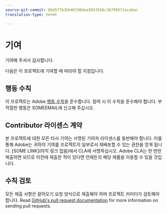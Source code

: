 ```yaml
---
source-git-commit: 8bd57fb3bb467d8dae50535b6c367995f2acabac
translation-type: tm+mt

---
```

# 기여

기여해 주셔서 감사합니다.

다음은 이 프로젝트에 기여할 때 따라야 할 지침입니다.

## 행동 수칙

이 프로젝트는 Adobe [행동 수칙](https://git.corp.adobe.com/OpenSourceAdvisoryBoard/starter-repo/blob/master/CODE_OF_CONDUCT.md)을 준수합니다. 참여 시 이 수칙을 준수해야 합니다. 부적절한 행동은 SOMEEMAIL에 신고해 주십시오.

## Contributor 라이센스 계약

본 프로젝트에 대한 모든 타사 기여는 서명된 기여자 라이센스를 동반해야 합니다. 이를 통해 Adobe는 귀하의 기여를 프로젝트의 일부로서
재배포할 수 있는 권한을 얻게 됩니다. [SOME LINK](아직 링크 없음)에서 CLA에 서명하십시오. Adobe CLA는 한 번만 제출하면 되므로 이전에 제출한 적이 있다면 언제든지 해당 제품을 이용할 수 있을 것입니다.

## 수칙 검토

모든 제출 사항은 끌어오기 요청 양식으로 제출해야 하며 프로젝트 커미터가
검토해야 합니다. Read [GitHub&#39;s pull request documentation](https://help.github.com/articles/about-pull-requests/) for more information on sending pull requests.
